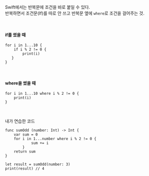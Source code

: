 Swift에서는 반복문에 조건을 바로 붙일 수 있다. <br>
반복하면서 조건문(If)를 따로 안 쓰고 반복문 옆에 `where`로 조건을 걸어주는 것.

<br>

#### if를 썼을 때
```
for i in 1...10 {
	if i % 2 != 0 {
    	print(i)
   }
}
```

<br>

#### where을 썼을 때
```
for i in 1...10 where i % 2 != 0 {
	print(i)
}
```


<br>

내가 연습한 코드
```
func sumOdd (number: Int) -> Int {
    var sum = 0
    for i in 1...number where i % 2 != 0 {
            sum += i
        }
    return sum
}

let result = sumOdd(number: 3)
print(result) // 4
```
